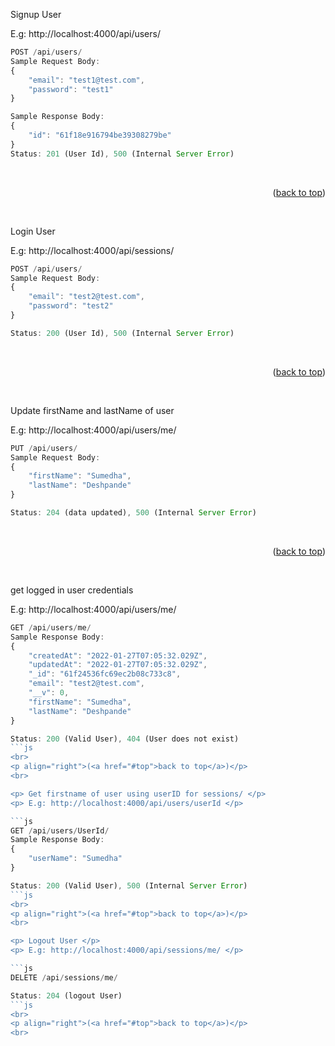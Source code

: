 <p> Signup User </p>
<p> E.g: http://localhost:4000/api/users/ </p>

```js
POST /api/users/
Sample Request Body:
{
	"email": "test1@test.com",
    "password": "test1"
}

Sample Response Body:
{
	"id": "61f18e916794be39308279be"
}
Status: 201 (User Id), 500 (Internal Server Error)
```

<br>
<p align="right">(<a href="#top">back to top</a>)</p>
<br>

<p> Login User </p>
<p> E.g: http://localhost:4000/api/sessions/ </p>

```js
POST /api/users/
Sample Request Body:
{
	"email": "test2@test.com",
    "password": "test2"
}

Status: 200 (User Id), 500 (Internal Server Error)
```

<br>
<p align="right">(<a href="#top">back to top</a>)</p>
<br>

<p> Update firstName and lastName of user </p>
<p> E.g: http://localhost:4000/api/users/me/ </p>

```js
PUT /api/users/
Sample Request Body:
{
	"firstName": "Sumedha",
    "lastName": "Deshpande"
}

Status: 204 (data updated), 500 (Internal Server Error)
```

<br>
<p align="right">(<a href="#top">back to top</a>)</p>
<br>

<p> get logged in user credentials </p>
<p> E.g: http://localhost:4000/api/users/me/ </p>

```js
GET /api/users/me/
Sample Response Body:
{
    "createdAt": "2022-01-27T07:05:32.029Z",
    "updatedAt": "2022-01-27T07:05:32.029Z",
    "_id": "61f24536fc69ec2b08c733c8",
    "email": "test2@test.com",
    "__v": 0,
    "firstName": "Sumedha",
    "lastName": "Deshpande"
}

Status: 200 (Valid User), 404 (User does not exist)
```js
<br>
<p align="right">(<a href="#top">back to top</a>)</p>
<br>

<p> Get firstname of user using userID for sessions/ </p>
<p> E.g: http://localhost:4000/api/users/userId </p>

```js
GET /api/users/UserId/
Sample Response Body:
{
    "userName": "Sumedha"
}

Status: 200 (Valid User), 500 (Internal Server Error)
```js
<br>
<p align="right">(<a href="#top">back to top</a>)</p>
<br>

<p> Logout User </p>
<p> E.g: http://localhost:4000/api/sessions/me/ </p>

```js
DELETE /api/sessions/me/

Status: 204 (logout User)
```js
<br>
<p align="right">(<a href="#top">back to top</a>)</p>
<br>